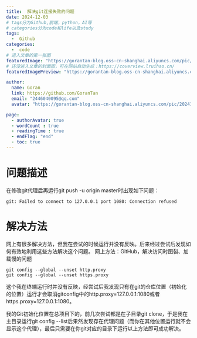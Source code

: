 ```yaml
---
title:  解决git连接失败的问题
date: 2024-12-03
# tags分为Github,前端，python，AI等
# categories分为code和life以及study
tags:
  -  Github
categories:
  -  code
# 进入文章的第一张图
featuredImage: "https://gorantan-blog.oss-cn-shanghai.aliyuncs.com/pic/20241204101109390.jpg"
# 还没进入文章的封面图，可在网站自动生成：https://coverview.lruihao.cn/
featuredImagePreview: "https://gorantan-blog.oss-cn-shanghai.aliyuncs.com/pic/20241204101301344.png"

author:
  name: Goran
  link: https://github.com/GoranTan
  email: "2446040095@qq.com"
  avatar: "https://gorantan-blog.oss-cn-shanghai.aliyuncs.com/pic/20241203195700868.png"

page:
  - authorAvatar: true
  - wordCount : true
  - readingTime : true
  - endFlag: "end"
  - toc: true
---
```






# 问题描述

在修改git代理后再运行git push -u origin master时出现如下问题：

```
git: Failed to connect to 127.0.0.1 port 1080: Connection refused
```

# 解决方法

网上有很多解决方法，但我在尝试的时候运行并没有反映。后来经过尝试后发现如何有效地利用这些方法解决这个问题。
网上方法：GitHub，解决访问时图裂、加载慢的问题

```
git config --global --unset http.proxy  
git config --global --unset https.proxy
```

这个我在终端运行时并没有反映，经尝试后我发现只有在git的仓库位置（初始化的位置）运行才会取消gitconfig中的http.proxy=127.0.0.1:1080或者https.proxy=127.0.0.1:1080。

我的Git初始化位置在总项目下的，前几次尝试都是在子目录git clone，于是我在主目录运行git config --list后果然发现存在代理问题（而你在其他位置运行就不会显示这个代理），最后只需要在你git对应的目录下运行以上方法即可成功解决。

